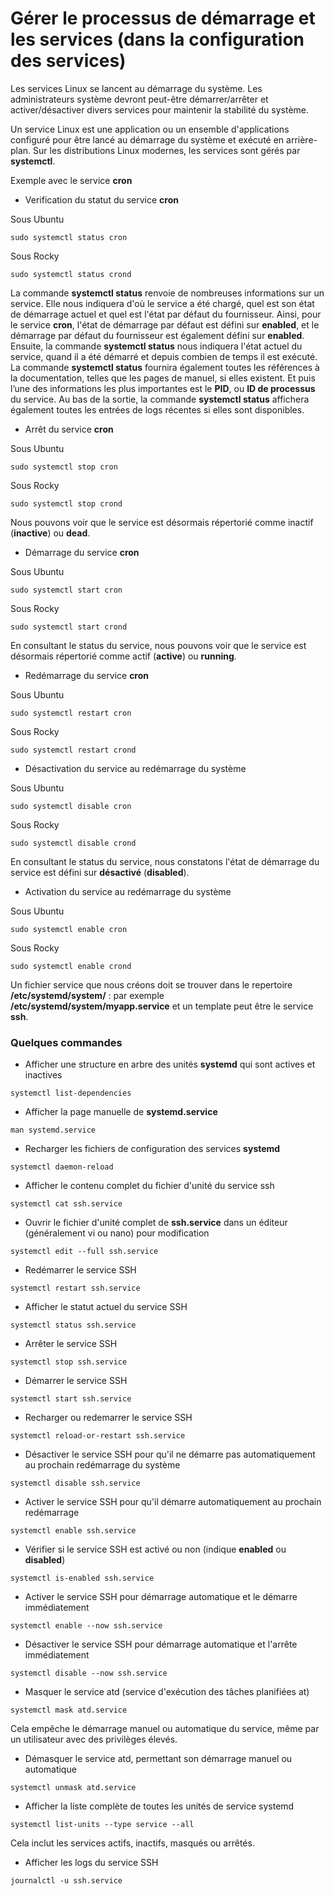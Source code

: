 # Gérer le processus de démarrage et les services (dans la configuration des services)

Les services Linux se lancent au démarrage du système. Les administrateurs système devront peut-être démarrer/arrêter et activer/désactiver divers services pour maintenir la stabilité du système.

Un service Linux est une application ou un ensemble d'applications configuré pour être lancé au démarrage du système et exécuté en arrière-plan. Sur les distributions Linux modernes, les services sont gérés par **systemctl**.

Exemple avec le service **cron**

- Verification du statut du service **cron**

Sous Ubuntu
```
sudo systemctl status cron
```

Sous Rocky
```
sudo systemctl status crond
```

La commande **systemctl status** renvoie de nombreuses informations sur un service. Elle nous indiquera d'où le service a été chargé, quel est son état de démarrage actuel et quel est l'état par défaut du fournisseur. Ainsi, pour le service **cron**, l'état de démarrage par défaut est défini sur **enabled**, et le démarrage par défaut du fournisseur est également défini sur **enabled**. Ensuite, la commande **systemctl status** nous indiquera l'état actuel du service, quand il a été démarré et depuis combien de temps il est exécuté. La commande **systemctl status** fournira également toutes les références à la documentation, telles que les pages de manuel, si elles existent. Et puis l’une des informations les plus importantes est le **PID**, ou **ID de processus** du service. Au bas de la sortie, la commande **systemctl status** affichera également toutes les entrées de logs récentes si elles sont disponibles.

- Arrêt du service **cron**

Sous Ubuntu
```
sudo systemctl stop cron
```

Sous Rocky
```
sudo systemctl stop crond
```

Nous pouvons voir que le service est désormais répertorié comme inactif (**inactive**) ou **dead**.

- Démarrage du service **cron**

Sous Ubuntu
```
sudo systemctl start cron
```

Sous Rocky
```
sudo systemctl start crond
```

En consultant le status du service, nous pouvons voir que le service est désormais répertorié comme actif (**active**) ou **running**.

- Redémarrage du service **cron**

Sous Ubuntu
```
sudo systemctl restart cron
```

Sous Rocky
```
sudo systemctl restart crond
```

- Désactivation du service au redémarrage du système

Sous Ubuntu
```
sudo systemctl disable cron
```

Sous Rocky
```
sudo systemctl disable crond
```

En consultant le status du service, nous constatons l'état de démarrage du service est défini sur **désactivé** (**disabled**).

- Activation du service au redémarrage du système

Sous Ubuntu
```
sudo systemctl enable cron
```

Sous Rocky
```
sudo systemctl enable crond
```

Un fichier service que nous créons doit se trouver dans le repertoire **/etc/systemd/system/** : par exemple **/etc/systemd/system/myapp.service** et un template peut être le service **ssh**.

### Quelques commandes

- Afficher une structure en arbre des unités **systemd** qui sont actives et inactives

```
systemctl list-dependencies
```

- Afficher la page manuelle de **systemd.service**

```
man systemd.service
```

- Recharger les fichiers de configuration des services **systemd**

```
systemctl daemon-reload
```

- Afficher le contenu complet du fichier d'unité du service ssh

```
systemctl cat ssh.service
```

- Ouvrir le fichier d'unité complet de **ssh.service** dans un éditeur (généralement vi ou nano) pour modification

```
systemctl edit --full ssh.service
```

- Redémarrer le service SSH

```
systemctl restart ssh.service
```

- Afficher le statut actuel du service SSH

```
systemctl status ssh.service
```

- Arrêter le service SSH

```
systemctl stop ssh.service
```

- Démarrer le service SSH

```
systemctl start ssh.service
```

- Recharger ou redemarrer le service SSH

```
systemctl reload-or-restart ssh.service
```

- Désactiver le service SSH pour qu'il ne démarre pas automatiquement au prochain redémarrage du système

```
systemctl disable ssh.service
```

- Activer le service SSH pour qu'il démarre automatiquement au prochain redémarrage

```
systemctl enable ssh.service
```

- Vérifier si le service SSH est activé ou non (indique **enabled** ou **disabled**)

```
systemctl is-enabled ssh.service
```

- Activer le service SSH pour démarrage automatique et le démarre immédiatement

```
systemctl enable --now ssh.service
```

- Désactiver le service SSH pour démarrage automatique et l'arrête immédiatement

```
systemctl disable --now ssh.service
```

- Masquer le service atd (service d'exécution des tâches planifiées at)

```
systemctl mask atd.service
```

Cela empêche le démarrage manuel ou automatique du service, même par un utilisateur avec des privilèges élevés.

- Démasquer le service atd, permettant son démarrage manuel ou automatique

```
systemctl unmask atd.service
```

- Afficher la liste complète de toutes les unités de service systemd

```
systemctl list-units --type service --all
```

Cela inclut les services actifs, inactifs, masqués ou arrêtés.

- Afficher les logs du service SSH

```
journalctl -u ssh.service
```